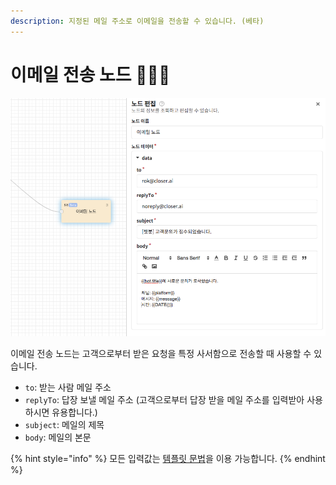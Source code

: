 ```yaml
---
description: 지정된 메일 주소로 이메일을 전송할 수 있습니다. (베타)
---
```


# 이메일 전송 노드 👩🏻‍🔬

![&#xC774;&#xBA54;&#xC77C; &#xB178;&#xB4DC; &#xD3B8;&#xC9D1; &#xD654;&#xBA74;](../../../.gitbook/assets/email_node_example.png)

이메일 전송 노드는 고객으로부터 받은 요청을 특정 사서함으로 전송할 때 사용할 수 있습니다.

* `to`: 받는 사람 메일 주소
* `replyTo`: 답장 보낼 메일 주소 \(고객으로부터 답장 받을 메일 주소를 입력받아 사용하시면 유용합니다.\)
* `subject`: 메일의 제목
* `body`: 메일의 본문 

{% hint style="info" %}
모든 입력값는 [템플릿 문법](../advanced/template-syntax.md)을 이용 가능합니다.
{% endhint %}

